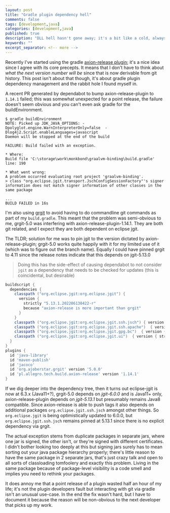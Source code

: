 ```yaml
---
layout: post
title: "Gradle plugin dependency hell"
comments: false
tags: [development,java]
categories: [development,java]
published: true
description: "DLL hell hasn't gone away; it's a bit like a cold, always coming back to bite you in ass"
keywords: ""
excerpt_separator: <!-- more -->
---
```


Recently I've started using the gradle [axion-release plugin](https://github.com/allegro/axion-release-plugin); it's a nice idea since I agree with its core precepts. It means that I don't have to think about _what the next version number will be_ since that is now derivable from git history. This post isn't about that though, it's about gradle plugin dependency management and the rabbit hole I found myself in.

<!-- more -->

A recent PR generated by dependabot to bump axion-release-plugin to `1.14.1` failed; this was somewhat unexpected for a point release, the failure doesn't seem obvious and you can't even ask gradle for the buildEnvironment.

```console
$ gradle buildEnvironment
NOTE: Picked up JDK_JAVA_OPTIONS: -Dpolyglot.engine.WarnInterpreterOnly=false  -Dlog4j2.Script.enableLanguages=javascript
Daemon will be stopped at the end of the build

FAILURE: Build failed with an exception.

* Where:
Build file 'C:\storage\work\monkbond\graalvm-binding\build.gradle' line: 190

* What went wrong:
A problem occurred evaluating root project 'graalvm-binding'.
> class "org.eclipse.jgit.transport.JschConfigSessionFactory"'s signer information does not match signer information of other classes in the same package

...
BUILD FAILED in 16s
```

I'm also using [grgit](https://github.com/ajoberstar/grgit) to avoid having to do commandline git commands as part of my `build.gradle`. This meant that the problem was semi-obvious to me, grgit-5.0 was interfering with axion-release-plugin-1.14.1. They are both git related, and I expect they are both dependent on eclipse jgit.

The TLDR; solution for me was to pin jgit to the version dictated by axion-release-plugin; grgit-5.0 works quite happily with it for my limited use of it (which was to figure out the branch name). Equally I could have pinned grgit to 4.11 since the release notes indicate that this depends on jgit-5.13.0

> Doing this has the side-effect of causing dependabot to not consider `jgit` as a dependency that needs to be checked for updates (this is coincidental, but desirable)

```gradle
buildscript {
  dependencies {
    classpath ("org.eclipse.jgit:org.eclipse.jgit") {
      version {
        strictly "5.13.1.202206130422-r"
        because "axion-release is more important than grgit"
      }
    }
    classpath ("org.eclipse.jgit:org.eclipse.jgit.ssh.jsch") { version { strictly "5.13.1.202206130422-r" }}
    classpath ("org.eclipse.jgit:org.eclipse.jgit.ssh.apache")  { version { strictly "5.13.1.202206130422-r" }}
    classpath ("org.eclipse.jgit:org.eclipse.jgit.gpg.bc")  { version { strictly "5.13.1.202206130422-r" }}
    classpath ("org.eclipse.jgit:org.eclipse.jgit.ui")  { version { strictly "5.13.1.202206130422-r" }}
  }
}
plugins {
  id 'java-library'
  id 'maven-publish'
  id 'jacoco'
  id 'org.ajoberstar.grgit' version '5.0.0'
  id 'pl.allegro.tech.build.axion-release' version '1.14.1'
}
```

If we dig deeper into the dependency tree, then it turns out eclipse-jgit is now at 6.3.x (Java11+?), grgit-5.0 depends on _jgit-6.0.0_ and is Java11+ only, axion-release-plugin depends on _jgit-5.13.1_ but presumably remains Java8 compatible. Since axion-release is able to push tags it also depends on additional packages `org.eclipse.jgit.ssh.jsch` amongst other things. So `org.eclipse.jgit` is being optimistically updated to 6.0.0, but `org.eclipse.jgit.ssh.jsch` remains pinned at 5.13.1 since there is no explicit dependency via grgit.

The actual exception stems from duplicate packages in separate jars, where one jar is signed, the other isn't, or they're signed with different certificates. I didn't bother looking too deeply at this but signing jars surely has to mean sorting out your java package hierarchy properly; there's little reason to have the same package in 2 separate jars, that's just crazy talk and open to all sorts of classloading tomfoolery and exactly this problem. Living in the same package because of package-level visibility is a code smell and implies you need to rethink your packages.

It does annoy me that a point release of a plugin wasted half an hour of my life; it's not the plugin developers fault but interacting with git via gradle isn't an unusual use-case. In the end the fix wasn't hard, but I have to document it because the reason will be non-obvious to the next developer that picks up my work.